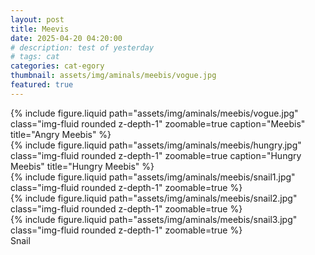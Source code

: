 ```yaml
---
layout: post
title: Meevis
date: 2025-04-20 04:20:00
# description: test of yesterday
# tags: cat
categories: cat-egory
thumbnail: assets/img/aminals/meebis/vogue.jpg
featured: true
---
```


<div class="row mt-3">
    <div class="col-sm mt-3 mt-md-0">
        {% include figure.liquid path="assets/img/aminals/meebis/vogue.jpg" class="img-fluid rounded z-depth-1" zoomable=true  caption="Meebis" title="Angry Meebis" %}
    </div>
    <div class="col-sm mt-3 mt-md-0">
        {% include figure.liquid path="assets/img/aminals/meebis/hungry.jpg" class="img-fluid rounded z-depth-1" zoomable=true caption="Hungry Meebis" title="Hungry Meebis" %}
    </div>
</div>


<div class="row mt-3">
    <div class="col-sm mt-3 mt-md-0">
        {% include figure.liquid path="assets/img/aminals/meebis/snail1.jpg" class="img-fluid rounded z-depth-1" zoomable=true %}
    </div>
    <div class="col-sm mt-3 mt-md-0">
        {% include figure.liquid path="assets/img/aminals/meebis/snail2.jpg" class="img-fluid rounded z-depth-1" zoomable=true %}
    </div>
    <div class="col-sm mt-3 mt-md-0">
        {% include figure.liquid path="assets/img/aminals/meebis/snail3.jpg" class="img-fluid rounded z-depth-1" zoomable=true %}
    </div>
</div>
<div class="caption">
    Snail
</div>

